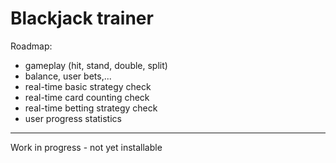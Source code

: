# Blackjack trainer

Roadmap:
- gameplay (hit, stand, double, split)
- balance, user bets,...
- real-time basic strategy check
- real-time card counting check
- real-time betting strategy check
- user progress statistics

--------------------------------------------------------
Work in progress - not yet installable
